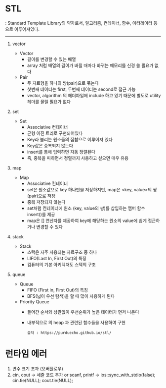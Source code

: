 # STL
: Standard Template Library의 약자로서, 알고리즘, 컨테이너, 함수, 이터레이터 등으로 이루어져있다.

----------------------------------------------------------------------------------------------------------------------------------


1. vector
	* Vector 
		 - 길이를 변경할 수 있는 배열
		 - array 처럼 배열의 길이가 바뀔 때마다 바뀌는 메모리를 신경 쓸 필요가 없다
	* Pair
		- 두 자료형을 하나의 쌍(pair)으로 묶는다
		- 첫번째 데이터는 first, 두번째 데이터는 second로 접근 가능
		- vector, algorithm 의 헤더파일에 include 하고 있기 때문에 별도로 utility 헤더를 물릴 필요가 없다
		
2. set
	* Set
		- Associative 컨테이너
		- 균형 이진 트리로 구현되어있다
		- Key라 불리는 원소들의 집합으로 이루어져 있다
		- Key값은 중복되지 않는다
		- insert를 통해 입력하면 자동 정렬된다
		- 즉, 중복을 피하면서 정렬까지 사용하고 싶으면 매우 유용

3. map
	* Map
		- Associative 컨테이너
		- set은 원소값으로 key 하나만을 저장하지만, map은 <key, value>의 쌍(pair)으로 저장
		- 중복 저장되지 않는다
		- set처럼 컨테이너에 원소 (key, value의 쌍)를 삽입하는 멤버 함수 insert()를 제공
		- map은 [] 연산자를 제공하여 key에 해당하는 원소의 value에 쉽게 접근하거나 변경할 수 있다
		
4. stack
	* Stack
		- 스택은 자주 사용되는 자료구조 중 하나
		- LIFO(Last In, First Out)의 특징
		- 컴퓨터의 기본 아키텍쳐도 스택의 구조
		
5. queue
	* Queue
		- FIFO (First in, First Out)의 특징
		- BFS(넓이 우선 탐색)을 할 때 많이 사용하게 된다
	* Priority Queue
		- 들어간 순서와 상관없이 우선순위가 높은 데이터가 먼저 나온다
		- 내부적으로 의 heap 과 관련된 함수들을 사용하여 구현

              출처 : https://purduecho.github.io/stl/	 

# 런타임 에러 
1. 변수 크기 초과 (오버플로우)
2. cin, cout ->  세줄 코드 추가 or scanf, printf
 -> ios::sync_with_stdio(false);
    cin.tie(NULL);
    cout.tie(NULL);
    


